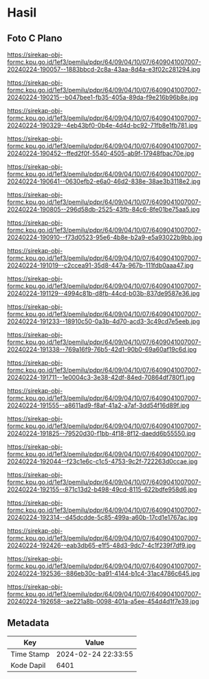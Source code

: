 # Hasil

## Foto C Plano

https://sirekap-obj-formc.kpu.go.id/1ef3/pemilu/pdpr/64/09/04/10/07/6409041007007-20240224-190057--1883bbcd-2c8a-43aa-8d4a-e3f02c281294.jpg

https://sirekap-obj-formc.kpu.go.id/1ef3/pemilu/pdpr/64/09/04/10/07/6409041007007-20240224-190215--b047bee1-fb35-405a-89da-f9e216b96b8e.jpg

https://sirekap-obj-formc.kpu.go.id/1ef3/pemilu/pdpr/64/09/04/10/07/6409041007007-20240224-190329--4eb43bf0-0b4e-4d4d-bc92-71fb8e1fb781.jpg

https://sirekap-obj-formc.kpu.go.id/1ef3/pemilu/pdpr/64/09/04/10/07/6409041007007-20240224-190452--ffed2f0f-5540-4505-ab9f-17948fbac70e.jpg

https://sirekap-obj-formc.kpu.go.id/1ef3/pemilu/pdpr/64/09/04/10/07/6409041007007-20240224-190641--0630efb2-e6a0-46d2-838e-38ae3b3118e2.jpg

https://sirekap-obj-formc.kpu.go.id/1ef3/pemilu/pdpr/64/09/04/10/07/6409041007007-20240224-190805--296d58db-2525-43fb-84c6-8fe01be75aa5.jpg

https://sirekap-obj-formc.kpu.go.id/1ef3/pemilu/pdpr/64/09/04/10/07/6409041007007-20240224-190910--f73d0523-95e6-4b8e-b2a9-e5a93022b9bb.jpg

https://sirekap-obj-formc.kpu.go.id/1ef3/pemilu/pdpr/64/09/04/10/07/6409041007007-20240224-191019--c2ccea91-35d8-447a-967b-111fdb0aaa47.jpg

https://sirekap-obj-formc.kpu.go.id/1ef3/pemilu/pdpr/64/09/04/10/07/6409041007007-20240224-191129--4994c81b-d8fb-44cd-b03b-837de9587e36.jpg

https://sirekap-obj-formc.kpu.go.id/1ef3/pemilu/pdpr/64/09/04/10/07/6409041007007-20240224-191233--18910c50-0a3b-4d70-acd3-3c49cd7e5eeb.jpg

https://sirekap-obj-formc.kpu.go.id/1ef3/pemilu/pdpr/64/09/04/10/07/6409041007007-20240224-191338--769a16f9-76b5-42d1-90b0-69a60af19c6d.jpg

https://sirekap-obj-formc.kpu.go.id/1ef3/pemilu/pdpr/64/09/04/10/07/6409041007007-20240224-191711--1e0004c3-3e38-42df-84ed-70864df780f1.jpg

https://sirekap-obj-formc.kpu.go.id/1ef3/pemilu/pdpr/64/09/04/10/07/6409041007007-20240224-191555--a8611ad9-f8af-41a2-a7af-3dd54f16d89f.jpg

https://sirekap-obj-formc.kpu.go.id/1ef3/pemilu/pdpr/64/09/04/10/07/6409041007007-20240224-191825--79520d30-f1bb-4f18-8f12-daedd6b55550.jpg

https://sirekap-obj-formc.kpu.go.id/1ef3/pemilu/pdpr/64/09/04/10/07/6409041007007-20240224-192044--f23c1e6c-c1c5-4753-9c2f-722263d0ccae.jpg

https://sirekap-obj-formc.kpu.go.id/1ef3/pemilu/pdpr/64/09/04/10/07/6409041007007-20240224-192155--871c13d2-b498-49cd-8115-622bdfe958d6.jpg

https://sirekap-obj-formc.kpu.go.id/1ef3/pemilu/pdpr/64/09/04/10/07/6409041007007-20240224-192314--d45dcdde-5c85-499a-a60b-17cd1e1767ac.jpg

https://sirekap-obj-formc.kpu.go.id/1ef3/pemilu/pdpr/64/09/04/10/07/6409041007007-20240224-192426--eab3db65-e1f5-48d3-9dc7-4c1f239f7df9.jpg

https://sirekap-obj-formc.kpu.go.id/1ef3/pemilu/pdpr/64/09/04/10/07/6409041007007-20240224-192536--886eb30c-ba91-4144-b1c4-31ac4786c645.jpg

https://sirekap-obj-formc.kpu.go.id/1ef3/pemilu/pdpr/64/09/04/10/07/6409041007007-20240224-192658--ae221a8b-0098-401a-a5ee-454d4d1f7e39.jpg


## Metadata

| Key        | Value               |
| ---------- | ------------------- |
| Time Stamp | 2024-02-24 22:33:55 |
| Kode Dapil | 6401                |



